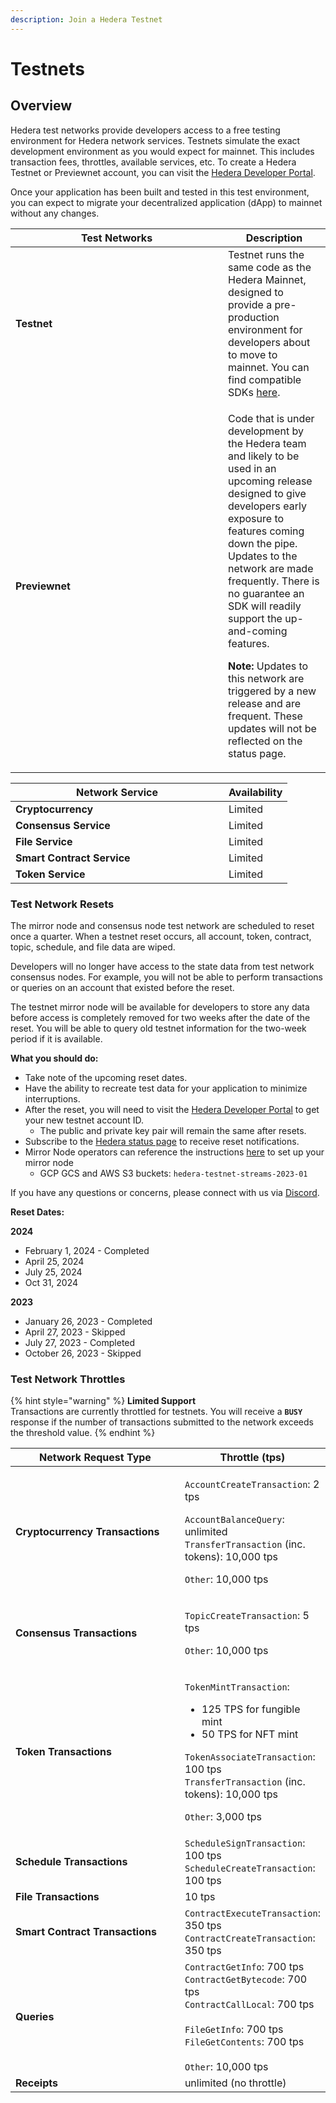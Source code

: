 ```yaml
---
description: Join a Hedera Testnet
---
```


# Testnets

## Overview

Hedera test networks provide developers access to a free testing environment for Hedera network services. Testnets simulate the exact development environment as you would expect for mainnet. This includes transaction fees, throttles, available services, etc. To create a Hedera Testnet or Previewnet account, you can visit the [Hedera Developer Portal](https://portal.hedera.com/login).

Once your application has been built and tested in this test environment, you can expect to migrate your decentralized application (dApp) to mainnet without any changes.

<table><thead><tr><th width="324">Test Networks</th><th>Description</th></tr></thead><tbody><tr><td><strong>Testnet</strong></td><td>Testnet runs the same code as the Hedera Mainnet, designed to provide a pre-production environment for developers about to move to mainnet. You can find compatible SDKs <a href="../../sdks-and-apis/sdks/#hedera-supported-sdks">here</a>.</td></tr><tr><td><strong>Previewnet</strong></td><td><p>Code that is under development by the Hedera team and likely to be used in an upcoming release designed to give developers early exposure to features coming down the pipe. Updates to the network are made frequently. There is no guarantee an SDK will readily support the up-and-coming features.</p><p><strong>Note:</strong> Updates to this network are triggered by a new release and are frequent. These updates will not be reflected on the status page.</p></td></tr></tbody></table>

<table><thead><tr><th width="325">Network Service</th><th>Availability</th></tr></thead><tbody><tr><td><strong>Cryptocurrency</strong></td><td>Limited</td></tr><tr><td><strong>Consensus Service</strong></td><td>Limited</td></tr><tr><td><strong>File Service</strong></td><td>Limited</td></tr><tr><td><strong>Smart Contract Service</strong></td><td>Limited</td></tr><tr><td><strong>Token Service</strong></td><td>Limited</td></tr></tbody></table>

### Test Network Resets

The mirror node and consensus node test network are scheduled to reset once a quarter. When a testnet reset occurs, all account, token, contract, topic, schedule, and file data are wiped.

Developers will no longer have access to the state data from test network consensus nodes. For example, you will not be able to perform transactions or queries on an account that existed before the reset.&#x20;

The testnet mirror node will be available for developers to store any data before access is completely removed for two weeks after the date of the reset. You will be able to query old testnet information for the two-week period if it is available.

**What you should do:**

* Take note of the upcoming reset dates.
* Have the ability to recreate test data for your application to minimize interruptions.
* After the reset, you will need to visit the [Hedera Developer Portal](https://portal.hedera.com/register) to get your new testnet account ID.
  * The public and private key pair will remain the same after resets.
* Subscribe to the [Hedera status page](https://status.hedera.com/) to receive reset notifications.
* Mirror Node operators can reference the instructions [here](https://github.com/hashgraph/hedera-mirror-node/blob/main/docs/database.md#reset) to set up your mirror node
  * GCP GCS and AWS S3 buckets: `hedera-testnet-streams-2023-01`

If you have any questions or concerns, please connect with us via [Discord](https://hedera.com/discord).

**Reset Dates:**

**2024**

* February 1, 2024 - Completed
* April 25, 2024
* July 25, 2024
* Oct 31, 2024

**2023**

* January 26, 2023 - Completed&#x20;
* April 27, 2023 - Skipped&#x20;
* July 27, 2023 - Completed
* October 26, 2023 - Skipped

### Test Network Throttles

{% hint style="warning" %}
**Limited Support**\
Transactions are currently throttled for testnets. You will receive a **`BUSY`** response if the number of transactions submitted to the network exceeds the threshold value.
{% endhint %}

<table><thead><tr><th width="322">Network Request Type</th><th>Throttle (tps)</th></tr></thead><tbody><tr><td><strong>Cryptocurrency Transactions</strong></td><td><p><code>AccountCreateTransaction</code>: 2 tps</p><p><code>AccountBalanceQuery</code>: unlimited<br><code>TransferTransaction</code> (inc. tokens): 10,000 tps</p><p><code>Other</code>: 10,000 tps</p></td></tr><tr><td><strong>Consensus Transactions</strong></td><td><p><code>TopicCreateTransaction</code>: 5 tps</p><p><code>Other</code>: 10,000 tps</p></td></tr><tr><td><strong>Token Transactions</strong></td><td><p><code>TokenMintTransaction</code>:</p><ul><li>125 TPS for fungible mint</li><li>50 TPS for NFT mint</li></ul><p><code>TokenAssociateTransaction</code>: 100 tps<br><code>TransferTransaction</code> (inc. tokens): 10,000 tps</p><p><code>Other</code>: 3,000 tps</p></td></tr><tr><td><strong>Schedule Transactions</strong></td><td><code>ScheduleSignTransaction</code>: 100 tps<br><code>ScheduleCreateTransaction</code>: 100 tps</td></tr><tr><td><strong>File Transactions</strong></td><td>10 tps</td></tr><tr><td><strong>Smart Contract Transactions</strong></td><td><code>ContractExecuteTransaction</code>: 350 tps<br><code>ContractCreateTransaction</code>: 350 tps</td></tr><tr><td><strong>Queries</strong></td><td><code>ContractGetInfo</code>: 700 tps<br><code>ContractGetBytecode</code>: 700 tps<br><code>ContractCallLocal</code>: 700 tps<br><br><code>FileGetInfo</code>: 700 tps<br><code>FileGetContents</code>: 700 tps<br><br><code>Other</code>: 10,000 tps</td></tr><tr><td><strong>Receipts</strong></td><td>unlimited (no throttle)</td></tr></tbody></table>
